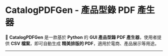 # CatalogPDFGen - 產品型錄 PDF 產生器

📄 **CatalogPDFGen** 是一款基於 **Python** 的 **GUI 產品型錄 PDF 產生器**，使用者提供 **CSV 檔案**，即可自動生成 **精美排版的 PDF**，適用於電商、產品展示等用途。

---